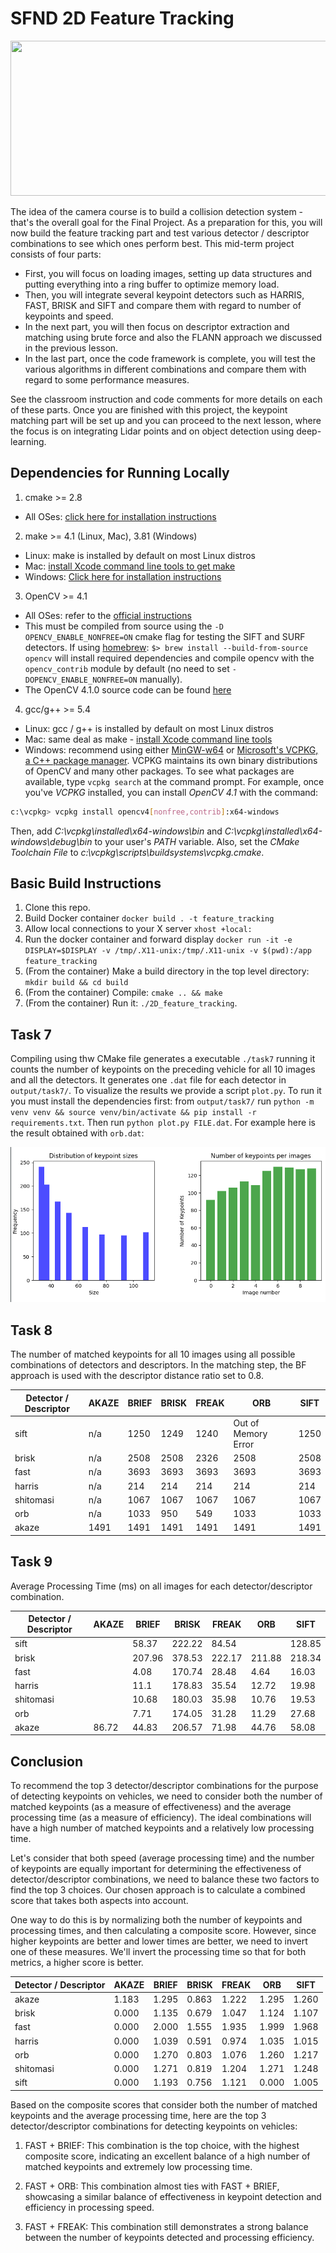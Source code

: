 # SFND 2D Feature Tracking

<img src="images/keypoints.png" width="820" height="248" />

The idea of the camera course is to build a collision detection system - that's the overall goal for the Final Project. As a preparation for this, you will now build the feature tracking part and test various detector / descriptor combinations to see which ones perform best. This mid-term project consists of four parts:

* First, you will focus on loading images, setting up data structures and putting everything into a ring buffer to optimize memory load. 
* Then, you will integrate several keypoint detectors such as HARRIS, FAST, BRISK and SIFT and compare them with regard to number of keypoints and speed. 
* In the next part, you will then focus on descriptor extraction and matching using brute force and also the FLANN approach we discussed in the previous lesson. 
* In the last part, once the code framework is complete, you will test the various algorithms in different combinations and compare them with regard to some performance measures. 

See the classroom instruction and code comments for more details on each of these parts. Once you are finished with this project, the keypoint matching part will be set up and you can proceed to the next lesson, where the focus is on integrating Lidar points and on object detection using deep-learning. 

## Dependencies for Running Locally
1. cmake >= 2.8
 * All OSes: [click here for installation instructions](https://cmake.org/install/)

2. make >= 4.1 (Linux, Mac), 3.81 (Windows)
 * Linux: make is installed by default on most Linux distros
 * Mac: [install Xcode command line tools to get make](https://developer.apple.com/xcode/features/)
 * Windows: [Click here for installation instructions](http://gnuwin32.sourceforge.net/packages/make.htm)

3. OpenCV >= 4.1
 * All OSes: refer to the [official instructions](https://docs.opencv.org/master/df/d65/tutorial_table_of_content_introduction.html)
 * This must be compiled from source using the `-D OPENCV_ENABLE_NONFREE=ON` cmake flag for testing the SIFT and SURF detectors. If using [homebrew](https://brew.sh/): `$> brew install --build-from-source opencv` will install required dependencies and compile opencv with the `opencv_contrib` module by default (no need to set `-DOPENCV_ENABLE_NONFREE=ON` manually). 
 * The OpenCV 4.1.0 source code can be found [here](https://github.com/opencv/opencv/tree/4.1.0)

4. gcc/g++ >= 5.4
  * Linux: gcc / g++ is installed by default on most Linux distros
  * Mac: same deal as make - [install Xcode command line tools](https://developer.apple.com/xcode/features/)
  * Windows: recommend using either [MinGW-w64](http://mingw-w64.org/doku.php/start) or [Microsoft's VCPKG, a C++ package manager](https://docs.microsoft.com/en-us/cpp/build/install-vcpkg?view=msvc-160&tabs=windows). VCPKG maintains its own binary distributions of OpenCV and many other packages. To see what packages are available, type `vcpkg search` at the command prompt. For example, once you've _VCPKG_ installed, you can install _OpenCV 4.1_ with the command:
```bash
c:\vcpkg> vcpkg install opencv4[nonfree,contrib]:x64-windows
```
Then, add *C:\vcpkg\installed\x64-windows\bin* and *C:\vcpkg\installed\x64-windows\debug\bin* to your user's _PATH_ variable. Also, set the _CMake Toolchain File_ to *c:\vcpkg\scripts\buildsystems\vcpkg.cmake*.


## Basic Build Instructions

1. Clone this repo.
2. Build Docker container `docker build . -t feature_tracking`
3. Allow local connections to your X server `xhost +local:`
4. Run the docker container and forward display `docker run -it -e DISPLAY=$DISPLAY -v /tmp/.X11-unix:/tmp/.X11-unix -v $(pwd):/app feature_tracking`
5. (From the container) Make a build directory in the top level directory: `mkdir build && cd build`
6. (From the container) Compile: `cmake .. && make`
7. (From the container) Run it: `./2D_feature_tracking`.


## Task 7 

Compiling using thw CMake file generates a executable `./task7` running it counts the number of keypoints on the preceding vehicle for all 10 images and all the detectors. It generates one `.dat` file for each detector in `output/task7/`. To visualize the results we provide a script `plot.py`. To run it you must install the dependencies first: from `output/task7/` run `python -m venv venv && source venv/bin/activate && pip install -r requirements.txt`. Then run `python plot.py FILE.dat`. For example here is the result obtained with `orb.dat`: 

<img src="images/orb-detector.png" width="820" height="248" />


## Task 8

The number of matched keypoints for all 10 images using all possible combinations of detectors and descriptors. In the matching step, the BF approach is used with the descriptor distance ratio set to 0.8. 

| Detector / Descriptor | AKAZE | BRIEF | BRISK | FREAK | ORB | SIFT |
|---|---|---|---|---|---|---|
| sift | n/a | 1250 | 1249 | 1240 | Out of Memory Error | 1250 |
| brisk | n/a | 2508 | 2508 | 2326 | 2508 | 2508 |
| fast | n/a  | 3693 | 3693 | 3693 | 3693 | 3693 |
| harris | n/a | 214 | 214 | 214 | 214 | 214 |
| shitomasi | n/a | 1067 | 1067 | 1067 | 1067 | 1067 |
| orb |n/a  | 1033 | 950 | 549 | 1033 | 1033 |
| akaze | 1491 | 1491 | 1491 | 1491 | 1491 | 1491 |

## Task 9

Average Processing Time (ms) on all images for each detector/descriptor combination.

| Detector / Descriptor | AKAZE | BRIEF | BRISK | FREAK | ORB | SIFT |
|---|---|---|---|---|---|---|
| sift |  | 58.37 | 222.22 | 84.54 |  | 128.85 |
| brisk |  | 207.96 | 378.53 | 222.17 | 211.88 | 218.34 |
| fast |  | 4.08 | 170.74 | 28.48 | 4.64 | 16.03 |
| harris |  | 11.1 | 178.83 | 35.54 | 12.72 | 19.98 |
| shitomasi |  | 10.68 | 180.03 | 35.98 | 10.76 | 19.53 |
| orb |  | 7.71 | 174.05 | 31.28 | 11.29 | 27.68 |
| akaze | 86.72 | 44.83 | 206.57 | 71.98 | 44.76 | 58.08 |




## Conclusion 

To recommend the top 3 detector/descriptor combinations for the purpose of detecting keypoints on vehicles, we need to consider both the number of matched keypoints (as a measure of effectiveness) and the average processing time (as a measure of efficiency). The ideal combinations will have a high number of matched keypoints and a relatively low processing time.


Let's consider that both speed (average processing time) and the number of keypoints are equally important for determining the effectiveness of detector/descriptor combinations, we need to balance these two factors to find the top 3 choices. Our chosen approach is to calculate a combined score that takes both aspects into account.

One way to do this is by normalizing both the number of keypoints and processing times, and then calculating a composite score. However, since higher keypoints are better and lower times are better, we need to invert one of these measures. We'll invert the processing time so that for both metrics, a higher score is better.

| Detector / Descriptor | AKAZE | BRIEF | BRISK | FREAK | ORB | SIFT |
|-----------------------|-------|-------|-------|-------|-----|------|
| akaze                 | 1.183 | 1.295 | 0.863 | 1.222 | 1.295 | 1.260 |
| brisk                 | 0.000 | 1.135 | 0.679 | 1.047 | 1.124 | 1.107 |
| fast                  | 0.000 | 2.000 | 1.555 | 1.935 | 1.999 | 1.968 |
| harris                | 0.000 | 1.039 | 0.591 | 0.974 | 1.035 | 1.015 |
| orb                   | 0.000 | 1.270 | 0.803 | 1.076 | 1.260 | 1.217 |
| shitomasi             | 0.000 | 1.271 | 0.819 | 1.204 | 1.271 | 1.248 |
| sift                  | 0.000 | 1.193 | 0.756 | 1.121 | 0.000 | 1.005 |

Based on the composite scores that consider both the number of matched keypoints and the average processing time, here are the top 3 detector/descriptor combinations for detecting keypoints on vehicles:

1. FAST + BRIEF: This combination is the top choice, with the highest composite score, indicating an excellent balance of a high number of matched keypoints and extremely low processing time.

2. FAST + ORB: This combination almost ties with FAST + BRIEF, showcasing a similar balance of effectiveness in keypoint detection and efficiency in processing speed.

3. FAST + FREAK: This combination  still demonstrates a strong balance between the number of keypoints detected and processing efficiency.
